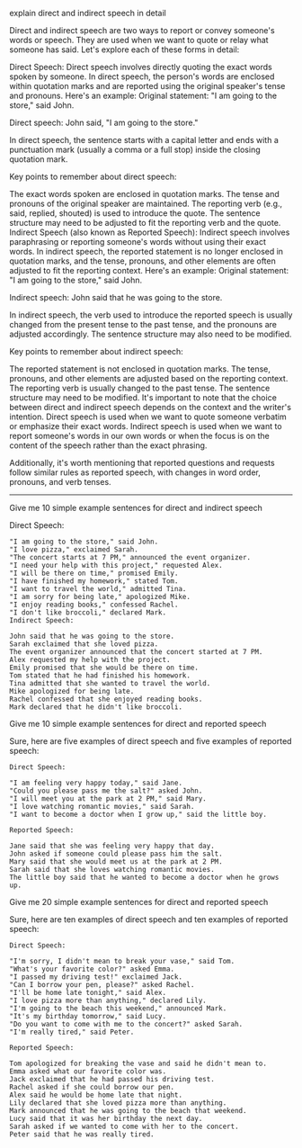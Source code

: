 explain direct and indirect speech in detail

Direct and indirect speech are two ways to report or convey someone's words or
speech. They are used when we want to quote or relay what someone has said.
Let's explore each of these forms in detail:

Direct Speech: Direct speech involves directly quoting the exact words spoken by
someone. In direct speech, the person's words are enclosed within quotation
marks and are reported using the original speaker's tense and pronouns. Here's
an example: Original statement: "I am going to the store," said John.

Direct speech: John said, "I am going to the store."

In direct speech, the sentence starts with a capital letter and ends with a
punctuation mark (usually a comma or a full stop) inside the closing quotation
mark.

Key points to remember about direct speech:

The exact words spoken are enclosed in quotation marks. The tense and pronouns
of the original speaker are maintained. The reporting verb (e.g., said, replied,
shouted) is used to introduce the quote. The sentence structure may need to be
adjusted to fit the reporting verb and the quote. Indirect Speech (also known as
Reported Speech): Indirect speech involves paraphrasing or reporting someone's
words without using their exact words. In indirect speech, the reported
statement is no longer enclosed in quotation marks, and the tense, pronouns, and
other elements are often adjusted to fit the reporting context. Here's an
example: Original statement: "I am going to the store," said John.

Indirect speech: John said that he was going to the store.

In indirect speech, the verb used to introduce the reported speech is usually
changed from the present tense to the past tense, and the pronouns are adjusted
accordingly. The sentence structure may also need to be modified.

Key points to remember about indirect speech:

The reported statement is not enclosed in quotation marks. The tense, pronouns,
and other elements are adjusted based on the reporting context. The reporting
verb is usually changed to the past tense. The sentence structure may need to be
modified. It's important to note that the choice between direct and indirect
speech depends on the context and the writer's intention. Direct speech is used
when we want to quote someone verbatim or emphasize their exact words. Indirect
speech is used when we want to report someone's words in our own words or when
the focus is on the content of the speech rather than the exact phrasing.

Additionally, it's worth mentioning that reported questions and requests follow
similar rules as reported speech, with changes in word order, pronouns, and verb
tenses.

---

Give me 10 simple example sentences for direct and indirect speech

Direct Speech:

```
"I am going to the store," said John.
"I love pizza," exclaimed Sarah.
"The concert starts at 7 PM," announced the event organizer.
"I need your help with this project," requested Alex.
"I will be there on time," promised Emily.
"I have finished my homework," stated Tom.
"I want to travel the world," admitted Tina.
"I am sorry for being late," apologized Mike.
"I enjoy reading books," confessed Rachel.
"I don't like broccoli," declared Mark.
Indirect Speech:

John said that he was going to the store.
Sarah exclaimed that she loved pizza.
The event organizer announced that the concert started at 7 PM.
Alex requested my help with the project.
Emily promised that she would be there on time.
Tom stated that he had finished his homework.
Tina admitted that she wanted to travel the world.
Mike apologized for being late.
Rachel confessed that she enjoyed reading books.
Mark declared that he didn't like broccoli.
```

Give me 10 simple example sentences for direct and reported speech

Sure, here are five examples of direct speech and five examples of reported
speech:

```
Direct Speech:

"I am feeling very happy today," said Jane.
"Could you please pass me the salt?" asked John.
"I will meet you at the park at 2 PM," said Mary.
"I love watching romantic movies," said Sarah.
"I want to become a doctor when I grow up," said the little boy.

Reported Speech:

Jane said that she was feeling very happy that day.
John asked if someone could please pass him the salt.
Mary said that she would meet us at the park at 2 PM.
Sarah said that she loves watching romantic movies.
The little boy said that he wanted to become a doctor when he grows up.

```

Give me 20 simple example sentences for direct and reported speech

Sure, here are ten examples of direct speech and ten examples of reported
speech:

```
Direct Speech:

"I'm sorry, I didn't mean to break your vase," said Tom.
"What's your favorite color?" asked Emma.
"I passed my driving test!" exclaimed Jack.
"Can I borrow your pen, please?" asked Rachel.
"I'll be home late tonight," said Alex.
"I love pizza more than anything," declared Lily.
"I'm going to the beach this weekend," announced Mark.
"It's my birthday tomorrow," said Lucy.
"Do you want to come with me to the concert?" asked Sarah.
"I'm really tired," said Peter.

Reported Speech:

Tom apologized for breaking the vase and said he didn't mean to.
Emma asked what our favorite color was.
Jack exclaimed that he had passed his driving test.
Rachel asked if she could borrow our pen.
Alex said he would be home late that night.
Lily declared that she loved pizza more than anything.
Mark announced that he was going to the beach that weekend.
Lucy said that it was her birthday the next day.
Sarah asked if we wanted to come with her to the concert.
Peter said that he was really tired.

```
